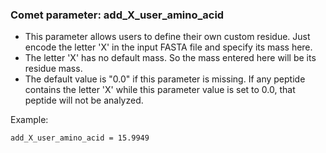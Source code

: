 ### Comet parameter: add_X_user_amino_acid

- This parameter allows users to define their own custom residue. Just
encode the letter 'X' in the input FASTA file and specify its mass here.
- The letter 'X' has no default mass.  So the mass entered here will
be its residue mass.
- The default value is "0.0" if this parameter is missing.  If any peptide
contains the letter 'X' while this parameter value is set to 0.0, that
peptide will not be analyzed.

Example:
```
add_X_user_amino_acid = 15.9949
```
